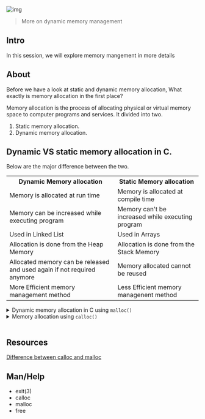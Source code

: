 ![img](https://assets.imaginablefutures.com/media/images/ALX_Logo.max-200x150.png)
> More on dynamic memory management 

## Intro
In this session, we will explore memory mangement in more details 

## About 
Before we have a look at static and dynamic memory allocation, What exactly is memory allocation in the first place? 

Memory allocation is the process of allocating physical or virtual memory space to computer programs and services. It divided into two.

1. Static memory allocation.
2. Dynamic memory allocation. 

## Dynamic VS static memory allocation in C.
Below are the major difference between the two.

<table>
<tr>
<th>Dynamic Memory allocation</th>
<th>Static Memory allocation</th>
</tr>
<tr>
<td>Memory is allocated at run time</td>
<td>Memory is allocated at compile time</td>
</tr>
<tr>
<td>Memory can be increased while executing program</td>
<td>Memory can't be increased while executing program</td>
</tr>

<tr>
<td>Used in Linked List</td>
<td>Used in Arrays </td>
</tr>

<tr>
<td>Allocation is done from the Heap Memory</td>
<td>Allocation is done from the Stack Memory</td>
</tr>

<tr>
<td>Allocated memory can be released and used again if not required anymore</td>
<td>Memory allocated cannot be reused</td>
</tr>

<tr>
<td>More Efficient memory management method</td>
<td>Less Efficient memory managenent method</td>
</tr>
</table>

<details>
<summary>Dynamic memory allocation in C using <code>malloc()</code></summary>

So What exactly is <code>malloc()</code> and why is it important?

The <code>malloc()</code> function is used to allocate a certain amount of memory durign execution of a program. 
It will request a block of memory ( as specified in the malloc call) from the heap and once the request is granted, the Operating system will reserve the requested block of memory and malloc will return a pointer to the reserved space.

When the amount of memory is no longer needed anymore, you need to return it to the operating system by calling <code>free()</code>

The prototype for the malloc funtion is <code>void *malloc(size_t size);</code> where <code>size</code> is the amount of memory you want to allocate in bytes

The malloc funtion returns a void pointer, which begs the next question, [Should I cast the result of malloc?](https://stackoverflow.com/questions/605845/do-i-cast-the-result-of-malloc)
</details>

<details>
<summary>Memory allocation using <code>calloc()</code></summary>
<a href="https://www.youtube.com/watch?v=U2MqRhKzOgg">How to use calloc </a>
<br/>
The basic syntax when using calloc is 

<code>ptr = (cast-type*)calloc(n, element-size);</code>

</details>

<br>

## Resources 
[Difference between calloc and malloc ](https://www.geeksforgeeks.org/difference-between-malloc-and-calloc-with-examples/)

## Man/Help

- exit(3)
- calloc
- malloc
- free 